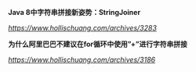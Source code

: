 **Java 8中字符串拼接新姿势：StringJoiner**

*https://www.hollischuang.com/archives/3283*



**为什么阿里巴巴不建议在for循环中使用”+”进行字符串拼接**

*https://www.hollischuang.com/archives/3186*